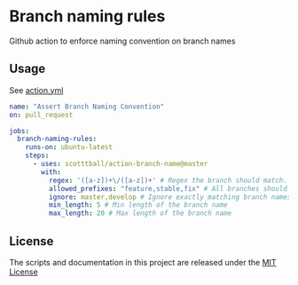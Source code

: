 # Branch naming rules

Github action to enforce naming convention on branch names

## Usage

See [action.yml](./action.yml)

```yaml
name: "Assert Branch Naming Convention"
on: pull_request

jobs:
  branch-naming-rules:
    runs-on: ubuntu-latest
    steps:
      - uses: scotttball/action-branch-name@master
        with:
          regex: '([a-z])+\/([a-z])+' # Regex the branch should match. This example enforces grouping
          allowed_prefixes: "feature,stable,fix" # All branches should start with the given prefix
          ignore: master,develop # Ignore exactly matching branch names from convention
          min_length: 5 # Min length of the branch name
          max_length: 20 # Max length of the branch name
```

## License

The scripts and documentation in this project are released under the [MIT License](./LICENSE)
